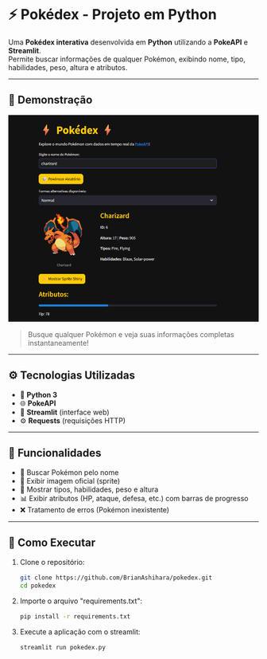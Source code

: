 # ⚡ Pokédex - Projeto em Python

Uma **Pokédex interativa** desenvolvida em **Python** utilizando a **PokeAPI** e **Streamlit**.  
Permite buscar informações de qualquer Pokémon, exibindo nome, tipo, habilidades, peso, altura e atributos.

---

## 🚀 Demonstração

![Pokedex Screenshot](assets/pokedex_ex.png)

> Busque qualquer Pokémon e veja suas informações completas instantaneamente!

---

## ⚙️ Tecnologias Utilizadas

- 🐍 **Python 3**
- 🌐 **PokeAPI**
- 🎨 **Streamlit** (interface web)
- ⚙️ **Requests** (requisições HTTP)

---

## 🧠 Funcionalidades

- 🔎 Buscar Pokémon pelo nome  
- 📸 Exibir imagem oficial (sprite)  
- 🧩 Mostrar tipos, habilidades, peso e altura  
- 📊 Exibir atributos (HP, ataque, defesa, etc.) com barras de progresso  
- ❌ Tratamento de erros (Pokémon inexistente)

---

## 🏁 Como Executar

1. Clone o repositório:
   ```bash
   git clone https://github.com/BrianAshihara/pokedex.git
   cd pokedex

2. Importe o arquivo "requirements.txt":
   ```bash
   pip install -r requirements.txt

3. Execute a aplicação com o streamlit:
   ```bash
   streamlit run pokedex.py

